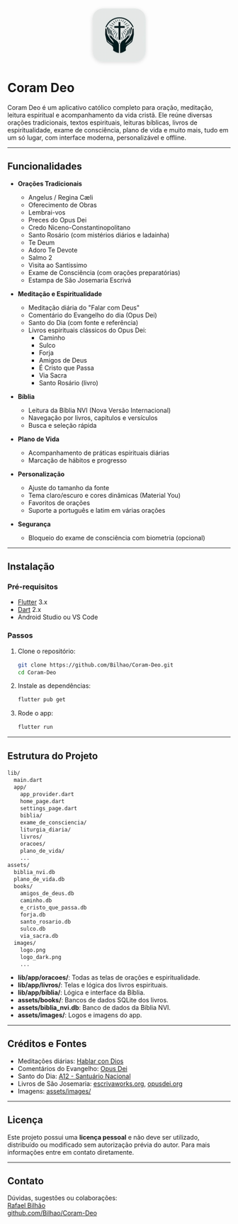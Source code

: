 <p align="center">
  <img src="https://raw.githubusercontent.com/Bilhao/Coram-Deo/main/logo.png" alt="Coram Deo" width="120" style="border-radius: 24px; box-shadow: 0 2px 8px #0002;"/>
</p>

# Coram Deo

Coram Deo é um aplicativo católico completo para oração, meditação, leitura espiritual e acompanhamento da vida cristã. Ele reúne diversas orações tradicionais, textos espirituais, leituras bíblicas, livros de espiritualidade, exame de consciência, plano de vida e muito mais, tudo em um só lugar, com interface moderna, personalizável e offline.

---

## Funcionalidades

- **Orações Tradicionais**

  - Angelus / Regina Cæli
  - Oferecimento de Obras
  - Lembrai-vos
  - Preces do Opus Dei
  - Credo Niceno-Constantinopolitano
  - Santo Rosário (com mistérios diários e ladainha)
  - Te Deum
  - Adoro Te Devote
  - Salmo 2
  - Visita ao Santíssimo
  - Exame de Consciência (com orações preparatórias)
  - Estampa de São Josemaria Escrivá

- **Meditação e Espiritualidade**

  - Meditação diária do "Falar com Deus"
  - Comentário do Evangelho do dia (Opus Dei)
  - Santo do Dia (com fonte e referência)
  - Livros espirituais clássicos do Opus Dei:
    - Caminho
    - Sulco
    - Forja
    - Amigos de Deus
    - É Cristo que Passa
    - Via Sacra
    - Santo Rosário (livro)

- **Bíblia**

  - Leitura da Bíblia NVI (Nova Versão Internacional)
  - Navegação por livros, capítulos e versículos
  - Busca e seleção rápida

- **Plano de Vida**

  - Acompanhamento de práticas espirituais diárias
  - Marcação de hábitos e progresso

- **Personalização**

  - Ajuste do tamanho da fonte
  - Tema claro/escuro e cores dinâmicas (Material You)
  - Favoritos de orações
  - Suporte a português e latim em várias orações

- **Segurança**
  - Bloqueio do exame de consciência com biometria (opcional)

---

## Instalação

### Pré-requisitos

- [Flutter](https://flutter.dev/) 3.x
- [Dart](https://dart.dev/) 2.x
- Android Studio ou VS Code

### Passos

1. Clone o repositório:

   ```sh
   git clone https://github.com/Bilhao/Coram-Deo.git
   cd Coram-Deo
   ```

2. Instale as dependências:

   ```sh
   flutter pub get
   ```

3. Rode o app:
   ```sh
   flutter run
   ```

---

## Estrutura do Projeto

```
lib/
  main.dart
  app/
    app_provider.dart
    home_page.dart
    settings_page.dart
    biblia/
    exame_de_consciencia/
    liturgia_diaria/
    livros/
    oracoes/
    plano_de_vida/
    ...
assets/
  biblia_nvi.db
  plano_de_vida.db
  books/
    amigos_de_deus.db
    caminho.db
    e_cristo_que_passa.db
    forja.db
    santo_rosario.db
    sulco.db
    via_sacra.db
  images/
    logo.png
    logo_dark.png
    ...
```

- **lib/app/oracoes/**: Todas as telas de orações e espiritualidade.
- **lib/app/livros/**: Telas e lógica dos livros espirituais.
- **lib/app/biblia/**: Lógica e interface da Bíblia.
- **assets/books/**: Bancos de dados SQLite dos livros.
- **assets/biblia_nvi.db**: Banco de dados da Bíblia NVI.
- **assets/images/**: Logos e imagens do app.

---

## Créditos e Fontes

- Meditações diárias: [Hablar con Dios](https://www.hablarcondios.org/pt/meditacaodiaria.aspx)
- Comentários do Evangelho: [Opus Dei](https://opusdei.org/pt-br/gospel/)
- Santo do Dia: [A12 - Santuário Nacional](https://www.a12.com/reze-no-santuario/santo-do-dia)
- Livros de São Josemaria: [escrivaworks.org](https://escrivaworks.org/), [opusdei.org](https://opusdei.org/pt-br/saint-josemaria/)
- Imagens: [assets/images/](assets/images/)

---

## Licença

Este projeto possui uma **licença pessoal** e não deve ser utilizado, distribuído ou modificado sem autorização prévia do autor. Para mais informações entre em contato diretamente.

---

## Contato

Dúvidas, sugestões ou colaborações:  
[Rafael Bilhão](mailto:rafaelr.bilhao@gmail.com)  
[github.com/Bilhao/Coram-Deo](https://github.com/Bilhao/Coram-Deo)
